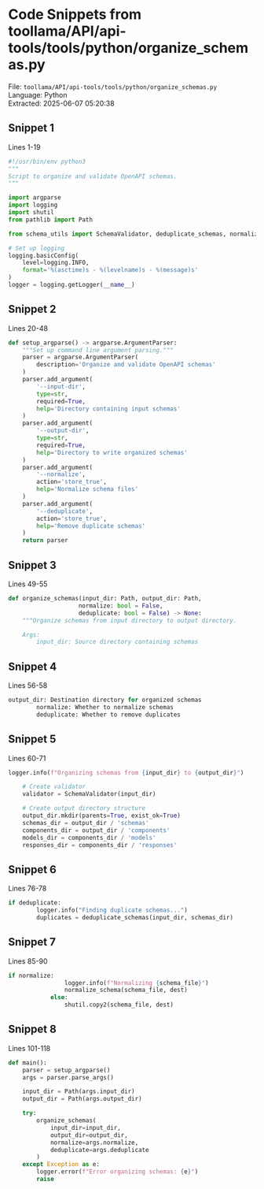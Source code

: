 # Code Snippets from toollama/API/api-tools/tools/python/organize_schemas.py

File: `toollama/API/api-tools/tools/python/organize_schemas.py`  
Language: Python  
Extracted: 2025-06-07 05:20:38  

## Snippet 1
Lines 1-19

```Python
#!/usr/bin/env python3
"""
Script to organize and validate OpenAPI schemas.
"""

import argparse
import logging
import shutil
from pathlib import Path

from schema_utils import SchemaValidator, deduplicate_schemas, normalize_schema

# Set up logging
logging.basicConfig(
    level=logging.INFO,
    format='%(asctime)s - %(levelname)s - %(message)s'
)
logger = logging.getLogger(__name__)
```

## Snippet 2
Lines 20-48

```Python
def setup_argparse() -> argparse.ArgumentParser:
    """Set up command line argument parsing."""
    parser = argparse.ArgumentParser(
        description='Organize and validate OpenAPI schemas'
    )
    parser.add_argument(
        '--input-dir',
        type=str,
        required=True,
        help='Directory containing input schemas'
    )
    parser.add_argument(
        '--output-dir',
        type=str,
        required=True,
        help='Directory to write organized schemas'
    )
    parser.add_argument(
        '--normalize',
        action='store_true',
        help='Normalize schema files'
    )
    parser.add_argument(
        '--deduplicate',
        action='store_true',
        help='Remove duplicate schemas'
    )
    return parser
```

## Snippet 3
Lines 49-55

```Python
def organize_schemas(input_dir: Path, output_dir: Path,
                    normalize: bool = False,
                    deduplicate: bool = False) -> None:
    """Organize schemas from input directory to output directory.

    Args:
        input_dir: Source directory containing schemas
```

## Snippet 4
Lines 56-58

```Python
output_dir: Destination directory for organized schemas
        normalize: Whether to normalize schemas
        deduplicate: Whether to remove duplicates
```

## Snippet 5
Lines 60-71

```Python
logger.info(f"Organizing schemas from {input_dir} to {output_dir}")

    # Create validator
    validator = SchemaValidator(input_dir)

    # Create output directory structure
    output_dir.mkdir(parents=True, exist_ok=True)
    schemas_dir = output_dir / 'schemas'
    components_dir = output_dir / 'components'
    models_dir = components_dir / 'models'
    responses_dir = components_dir / 'responses'
```

## Snippet 6
Lines 76-78

```Python
if deduplicate:
        logger.info("Finding duplicate schemas...")
        duplicates = deduplicate_schemas(input_dir, schemas_dir)
```

## Snippet 7
Lines 85-90

```Python
if normalize:
                logger.info(f"Normalizing {schema_file}")
                normalize_schema(schema_file, dest)
            else:
                shutil.copy2(schema_file, dest)
```

## Snippet 8
Lines 101-118

```Python
def main():
    parser = setup_argparse()
    args = parser.parse_args()

    input_dir = Path(args.input_dir)
    output_dir = Path(args.output_dir)

    try:
        organize_schemas(
            input_dir=input_dir,
            output_dir=output_dir,
            normalize=args.normalize,
            deduplicate=args.deduplicate
        )
    except Exception as e:
        logger.error(f"Error organizing schemas: {e}")
        raise
```

